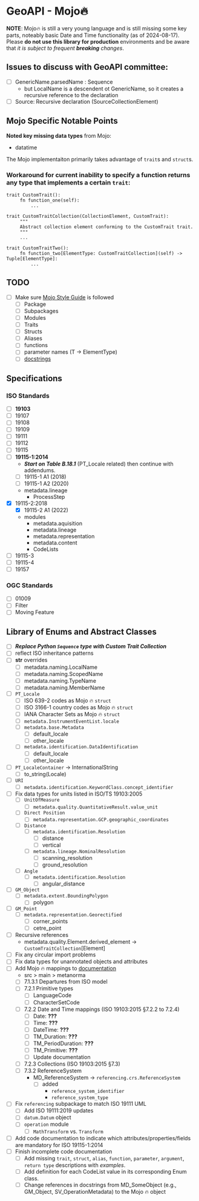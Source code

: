 # GeoAPI - Mojo🔥
**NOTE**: Mojo🔥 is still a very young language and is still missing some key parts, noteably basic Date and Time functionality (as of 2024-08-17). Please **do not use this library for production** environments and be aware that *it is subject to frequent **breaking** changes*.

## Issues to discuss with GeoAPI committee:
- [ ] GenericName.parsedName : Sequence<LocalName>
    - but LocalName is a descendent ot GenericName, so it creates a recursive reference to the declaration
- [ ] Source: Recursive declaration (SourceCollectionElement)
 
## Mojo Specific Notable Points
**Noted key missing data types** from Mojo:
- datatime

The Mojo implementaiton primarily takes advantage of `trait`s and `struct`s.

### Workaround for current inability to specify a function returns any type that implements a certain `trait`:
```mojo
trait CustomTrait():
     fn function_one(self):
         ...

trait CustomTraitCollection(CollectionElement, CustomTrait):
     """
     Abstract collection element conforming to the CustomTrait trait.
     """
     ...

trait CustomTraitTwo():
     fn function_two[ElementType: CustomTraitCollection](self) -> Tuple[ElementType]:
         ...
```

## TODO
- [ ] Make sure [Mojo Style Guide](https://github.com/modularml/mojo/blob/nightly/stdlib/docs/style-guide.md) is followed
    - [ ] Package
    - [ ] Subpackages
    - [ ] Modules
    - [ ] Traits
    - [ ] Structs
    - [ ] Aliases
    - [ ] functions
    - [ ] parameter names (T -> ElementType)
    - [ ] [docstrings](https://github.com/modularml/mojo/blob/nightly/stdlib/docs/docstring-style-guide.md)
## Specifications
### ISO Standards
- [ ] **19103**
- [ ] 19107
- [ ] 19108
- [ ] 19109
- [ ] 19111
- [ ] 19112
- [ ] 19115
- [ ] **19115-1:2014**
    - ***Start on Table B.18.1*** (PT_Locale related) then continue with addendums.
    - [ ] 19115-1 A1 (2018)
    - [ ] 19115-1 A2 (2020)
    - metadata.lineage
        - ProcessStep
- [x] 19115-2:2018
    - [x] 19115-2 A1 (2022)
    - modules
        - metadata.aquisition
        - metadata.lineage
        - metadata.representation
        - metadata.content
        - CodeLists
- [ ] 19115-3
- [ ] 19115-4
- [ ] 19157
### OGC Standards
- [ ] 01009
- [ ] Filter
- [ ] Moving Feature

## Library of Enums and Abstract Classes
- [ ] ***Replace Python `Sequence` type with Custom Trait Collection***
- [ ] reflect ISO inheritance patterns
- [ ] __str__ overrides
    - [ ] metadata.naming.LocalName
    - [ ] metadata.naming.ScopedName
    - [ ] metadata.naming.TypeName
    - [ ] metadata.naming.MemberName
- [ ] `PT_Locale`
    - [ ] ISO 639-2 codes as Mojo 🔥 `struct`
    - [ ] ISO 3166-1 country codes as Mojo 🔥 `struct`
    - [ ] IANA Character Sets as Mojo 🔥 `struct`
    - [ ] `metadata.InstrumentEventList.locale`
    - [ ] `metadata.base.Metadata`
        - [ ] default_locale
        - [ ] other_locale
    - [ ] `metadata.identification.DataIdentification`
        - [ ] default_locale
        - [ ] other_locale
- [ ] `PT_LocaleContainer` -> InternationalString
    - [ ] to_string(Locale)
- [ ] `URI`
    - [ ] `metadata.identification.KeywordClass.concept_identifier`
- [ ] Fix data types for units listed in ISO/TS 19103:2005
    - [ ] `UnitOfMeasure`
        - [ ] `metadata.quality.QuantitativeResult.value_unit`
    - [ ] `Direct Position`
        - [ ] `metadata.representation.GCP.geographic_coordinates`
    - [ ] `Distance`
        - [ ] `metadata.identification.Resolution`
            - [ ] distance
            - [ ] vertical
        - [ ] `metadata.lineage.NominalResolution`
            - [ ] scanning_resolution
            - [ ] ground_resolution
    - [ ] `Angle`
        - [ ] `metadata.identification.Resolution`
            - [ ] angular_distance
- [ ] `GM_Object`
     - [ ] `metadata.extent.BoundingPolygon`
        - [ ] polygon
- [ ] `GM_Point`
    - [ ] `metadata.representation.Georectified`
        - [ ] corner_points
        - [ ] cetre_point
- [ ] Recursive references
    - metadata.quality.Element.derived_element -> `CustomTraitCollection`[Element]
- [ ] Fix any circular import problems
- [ ] Fix data types for unannotated objects and attributes
- [ ] Add Mojo 🔥 mappings to [documentation](https://www.metanorma.org/author/ogc/)
    - src > main > metanorma
    - [ ] 7.1.3.1 Departures from ISO model
    - [ ] 7.2.1 Primitive types
        - [ ] LanguageCode
        - [ ] CharacterSetCode
    - [ ] 7.2.2 Date and Time mappings (ISO 19103:2015 §7.2.2 to 7.2.4)
        - [ ] Date: **???**
        - [ ] Time: **???**
        - [ ] DateTime: **???**
        - [ ] TM_Duration: **???**
        - [ ] TM_PeriodDuration: **???**
        - [ ] TM_Primitive: **???**
        - [ ] Update documentation
    - [ ] 7.2.3 Collections  (ISO 19103:2015 §7.3)
    - [ ] 7.3.2 ReferenceSystem
        - MD_ReferenceSystem -> `referencing.crs.ReferenceSystem`
            - [ ] added
                - `reference_system_identifier`
                - `reference_system_type`
- [ ] Fix `referencing` subpackage to match ISO 19111 UML
    - [ ] Add ISO 19111:2019 updates
    - [ ] `datum.Datum` object
    - [ ] `operation` module
        - [ ] `MathTransform` vs. `Transform`
- [ ] Add code documentation to indicate which attributes/properties/fields are mandatory for ISO 19115-1:2014
- [ ] Finish incomplete code documentation
    - [ ] Add missing `trait`, `struct`, `alias`, `function`, `parameter`, `argument`, `return type` descriptions with *examples*.
    - [ ] Add definition for each CodeList value in its corresponding Enum class.
    - [ ] Change references in docstrings from MD_SomeObject (e.g., GM_Object, SV_OperationMetadata) to the Mojo 🔥 object
